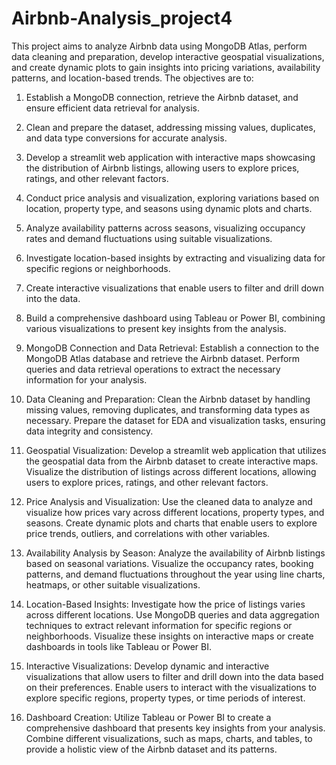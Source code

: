 # Airbnb-Analysis_project4

This project aims to analyze Airbnb data using MongoDB Atlas, perform data cleaning
and preparation, develop interactive geospatial visualizations, and create dynamic
plots to gain insights into pricing variations, availability patterns, and location-based
trends. The objectives are to:
1. Establish a MongoDB connection, retrieve the Airbnb dataset, and ensure
efficient data retrieval for analysis.
2. Clean and prepare the dataset, addressing missing values, duplicates, and
data type conversions for accurate analysis.
3. Develop a streamlit web application with interactive maps showcasing the
distribution of Airbnb listings, allowing users to explore prices, ratings, and
other relevant factors.
4. Conduct price analysis and visualization, exploring variations based on
location, property type, and seasons using dynamic plots and charts.
5. Analyze availability patterns across seasons, visualizing occupancy rates and
demand fluctuations using suitable visualizations.
6. Investigate location-based insights by extracting and visualizing data for
specific regions or neighborhoods.
7. Create interactive visualizations that enable users to filter and drill down into
the data.
8. Build a comprehensive dashboard using Tableau or Power BI, combining
various visualizations to present key insights from the analysis.


1. MongoDB Connection and Data Retrieval: Establish a connection to the
MongoDB Atlas database and retrieve the Airbnb dataset. Perform queries and
data retrieval operations to extract the necessary information for your analysis.
2. Data Cleaning and Preparation: Clean the Airbnb dataset by handling
missing values, removing duplicates, and transforming data types as
necessary. Prepare the dataset for EDA and visualization tasks, ensuring data
integrity and consistency.
3. Geospatial Visualization: Develop a streamlit web application that utilizes
the geospatial data from the Airbnb dataset to create interactive maps.
Visualize the distribution of listings across different locations, allowing users to
explore prices, ratings, and other relevant factors.
4. Price Analysis and Visualization: Use the cleaned data to analyze and
visualize how prices vary across different locations, property types, and
seasons. Create dynamic plots and charts that enable users to explore price
trends, outliers, and correlations with other variables.
5. Availability Analysis by Season: Analyze the availability of Airbnb listings
based on seasonal variations. Visualize the occupancy rates, booking patterns,
and demand fluctuations throughout the year using line charts, heatmaps, or
other suitable visualizations.
6. Location-Based Insights: Investigate how the price of listings varies across
different locations. Use MongoDB queries and data aggregation techniques to
extract relevant information for specific regions or neighborhoods. Visualize
these insights on interactive maps or create dashboards in tools like Tableau or
Power BI.
7. Interactive Visualizations: Develop dynamic and interactive visualizations
that allow users to filter and drill down into the data based on their preferences.
Enable users to interact with the visualizations to explore specific regions,
property types, or time periods of interest.
8. Dashboard Creation: Utilize Tableau or Power BI to create a
comprehensive dashboard that presents key insights from your analysis.
Combine different visualizations, such as maps, charts, and tables, to provide a
holistic view of the Airbnb dataset and its patterns.
